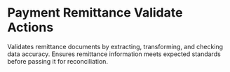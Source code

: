 # Payment Remittance Validate Actions

Validates remittance documents by extracting, transforming, and checking data accuracy. Ensures remittance information meets expected standards before passing it for reconciliation.